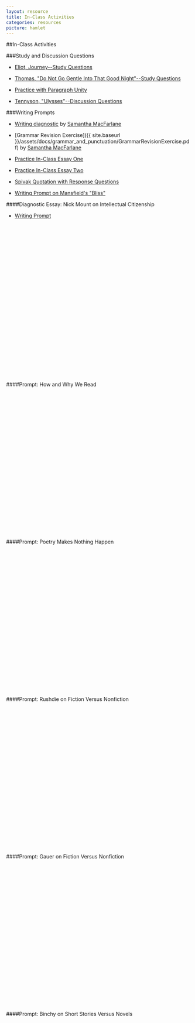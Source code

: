 ```yaml
---
layout: resource
title: In-Class Activities
categories: resources
picture: hamlet
---
```


##In-Class Activities <span class="arrowh2"></span>

###Study and Discussion Questions <span class="arrowh3"></span>

* [Eliot, Journey--Study Questions](http://docs.google.com/viewer?url=https://github.com/axchristie/test/blob/gh-pages/assets/docs/in_class_activities/Day_1_Eliot-Journey_study_questions.pdf?raw=true)

* [Thomas, "Do Not Go Gentle Into That Good Night"--Study Questions](http://docs.google.com/viewer?url=https://github.com/axchristie/test/blob/gh-pages/assets/docs/in_class_activities/Day_1_Thomas_Do_Not_Go_Gentle_questions.pdf?raw=true)

* [Practice with Paragraph Unity](http://docs.google.com/viewer?url=https://github.com/axchristie/test/blob/gh-pages/assets/docs/in_class_activities/Day_1_practice_with_paragraph_unity.pdf?raw=true)

* [Tennyson, "Ulysses"--Discussion Questions](http://docs.google.com/viewer?url=https://github.com/axchristie/test/blob/gh-pages/assets/docs/in_class_activities/Day_3_Ulysses_discussion_questions.pdf?raw=true)

###Writing Prompts <span class="arrowh3"></span>

* [Writing diagnostic](http://docs.google.com/viewer?url=https://github.com/axchristie/test/blob/gh-pages/assets/docs/in_class_activities/writing%20prompts/135_Diagnostic.docx?raw=true) by [Samantha MacFarlane](https://twitter.com/snmacfarlane)

* [Grammar Revision Exercise]({{ site.baseurl }}/assets/docs/grammar_and_punctuation/GrammarRevisionExercise.pdf) by [Samantha MacFarlane](https://twitter.com/snmacfarlane)

* [Practice In-Class Essay One](http://docs.google.com/viewer?url=https://github.com/axchristie/test/blob/gh-pages/assets/docs/in_class_activities/writing%20prompts/Practice%20in-class%20essay.docx?raw=true)

* [Practice In-Class Essay Two](http://docs.google.com/viewer?url=https://github.com/axchristie/test/blob/gh-pages/assets/docs/in_class_activities/writing%20prompts/Practice%20in-class%20essay%202.docx?raw=true)

* [Spivak Quotation with Response Questions](http://docs.google.com/viewer?url=https://github.com/axchristie/test/blob/gh-pages/assets/docs/in_class_activities/writing%20prompts/Spivak-1.docx?raw=true)

* [Writing Prompt on Mansfield's "Bliss"](http://docs.google.com/viewer?url=https://github.com/axchristie/test/blob/gh-pages/assets/docs/in_class_activities/writing%20prompts/bliss%20prompt.docx?raw=true )

####Diagnostic Essay: Nick Mount on Intellectual Citizenship <span class="arrowh4"></span>

* [Writing Prompt](http://docs.google.com/viewer?url=https://github.com/axchristie/test/blob/gh-pages/assets/docs/in_class_activities/writing%20prompts/diagnostic_mount.docx?raw=true)

<br>

<object width="480" height="385" style="max-width: 100%;"><param name="movie" value="http://www.youtube.com/v/VYVTPzgFcuc&amp;hl=en_US&amp;fs=1"></param><param name="allowFullScreen" value="true"></param><param name="allowscriptaccess" value="always"></param><embed src="http://www.youtube.com/v/VYVTPzgFcuc&amp;hl=en_US&amp;fs=1" type="application/x-shockwave-flash" allowscriptaccess="always" allowfullscreen="true" width="480" height="385" style="max-width: 100%;"></embed></object>

####Prompt: How and Why We Read <span class="arrowh4"></span>

<object width="480" height="385" style="max-width: 100%;"><param name="movie" value="http://www.youtube.com/v/MSYw502dJNY&amp;hl=en_US&amp;fs=1"></param><param name="allowFullScreen" value="true"></param><param name="allowscriptaccess" value="always"></param><embed src="http://www.youtube.com/v/MSYw502dJNY&amp;hl=en_US&amp;fs=1" type="application/x-shockwave-flash" allowscriptaccess="always" allowfullscreen="true" width="480" height="385" style="max-width: 100%;"></embed></object>

####Prompt: Poetry Makes Nothing Happen <span class="arrowh4"></span>

<object width="480" height="385" style="max-width: 100%;"><param name="movie" value="http://www.youtube.com/v/nDwTjPsG4b0&amp;hl=en_US&amp;fs=1"></param><param name="allowFullScreen" value="true"></param><param name="allowscriptaccess" value="always"></param><embed src="http://www.youtube.com/v/nDwTjPsG4b0&amp;hl=en_US&amp;fs=1" type="application/x-shockwave-flash" allowscriptaccess="always" allowfullscreen="true" width="480" height="385" style="max-width: 100%;"></embed></object>

####Prompt: Rushdie on Fiction Versus Nonfiction <span class="arrowh4"></span>

<object width="480" height="385" style="max-width: 100%;"><param name="movie" value="http://www.youtube.com/v/2Z2gDg-WzyA&amp;hl=en_US&amp;fs=1"></param><param name="allowFullScreen" value="true"></param><param name="allowscriptaccess" value="always"></param><embed src="http://www.youtube.com/v/2Z2gDg-WzyA&amp;hl=en_US&amp;fs=1" type="application/x-shockwave-flash" allowscriptaccess="always" allowfullscreen="true" width="480" height="385" style="max-width: 100%;"></embed></object>

####Prompt: Gauer on Fiction Versus Nonfiction <span class="arrowh4"></span>

<object width="480" height="385" style="max-width: 100%;"><param name="movie" value="http://www.youtube.com/v/ahPc9KMeaOw&amp;hl=en_US&amp;fs=1"></param><param name="allowFullScreen" value="true"></param><param name="allowscriptaccess" value="always"></param><embed src="http://www.youtube.com/v/ahPc9KMeaOw&amp;hl=en_US&amp;fs=1" type="application/x-shockwave-flash" allowscriptaccess="always" allowfullscreen="true" width="480" height="385" style="max-width: 100%;"></embed></object>

####Prompt: Binchy on Short Stories Versus Novels <span class="arrowh4"></span>

<object width="480" height="385" style="max-width: 100%;"><param name="movie" value="http://www.youtube.com/v/GpV5I8ckq0c&amp;hl=en_US&amp;fs=1"></param><param name="allowFullScreen" value="true"></param><param name="allowscriptaccess" value="always"></param><embed src="http://www.youtube.com/v/GpV5I8ckq0c&amp;hl=en_US&amp;fs=1" type="application/x-shockwave-flash" allowscriptaccess="always" allowfullscreen="true" width="480" height="385" style="max-width: 100%;"></embed></object>